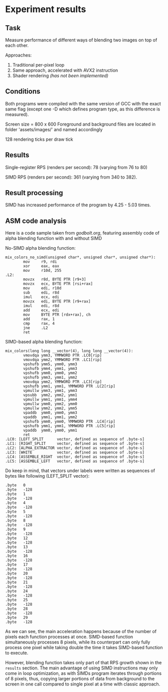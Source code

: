 # Experiment results
## Task
Measure performance of different ways of blending two images on top of each other.

Approaches:
 1. Traditional per-pixel loop
 2. Same approach, accelerated with AVX2 instruction
 3. Shader rendering *(has not been implemented)*

## Conditions
Both programs were compiled with the same version of GCC with the exact same flag (except one -D which defines program type, as this difference is measured).

Screen size = 800 x 600
Foreground and background files are located in folder 'assets/images/' and named accordingly

128 rendering ticks per draw tick

## Results
Single-register RPS (renders per second): 78 (varying from 76 to 80)

SIMD RPS (renders per second): 361 (varying from 340 to 382).

## Result processing
SIMD has increased performance of the program by 4.25 - 5.03 times.

## ASM code analysis
Here is a code sample taken from *godbolt.org*, featuring assembly code of alpha blending function with and without SIMD

No-SIMD alpha blending function:
```
mix_colors_no_simd(unsigned char*, unsigned char*, unsigned char*):
        mov     r9, rdi
        xor     eax, eax
        mov     r10d, 255
.L2:
        movzx   r8d, BYTE PTR [r9+3]
        movzx   ecx, BYTE PTR [rsi+rax]
        mov     edi, r10d
        sub     edi, r8d
        imul    ecx, edi
        movzx   edi, BYTE PTR [r9+rax]
        imul    edi, r8d
        add     ecx, edi
        mov     BYTE PTR [rdx+rax], ch
        add     rax, 1
        cmp     rax, 4
        jne     .L2
        ret
```

SIMD-based alpha blending function:
```
mix_colors(long long __vector(4), long long __vector(4)):
        vmovdqa ymm3, YMMWORD PTR .LC0[rip]
        vmovdqa ymm2, YMMWORD PTR .LC1[rip]
        vpshufb ymm5, ymm0, ymm3
        vpshufb ymm4, ymm1, ymm3
        vpshufb ymm0, ymm0, ymm2
        vpshufb ymm3, ymm1, ymm2
        vmovdqa ymm2, YMMWORD PTR .LC3[rip]
        vpshufb ymm1, ymm1, YMMWORD PTR .LC2[rip]
        vpmullw ymm3, ymm1, ymm3
        vpsubb  ymm2, ymm2, ymm1
        vpmullw ymm1, ymm1, ymm4
        vpmullw ymm0, ymm2, ymm0
        vpmullw ymm2, ymm2, ymm5
        vpaddb  ymm0, ymm0, ymm3
        vpaddb  ymm1, ymm1, ymm2
        vpshufb ymm0, ymm0, YMMWORD PTR .LC4[rip]
        vpshufb ymm1, ymm1, YMMWORD PTR .LC5[rip]
        vpaddb  ymm0, ymm0, ymm1
        ret
.LC0: [LEFT_SPLIT      vector, defined as sequence of .byte-s]
.LC1: [RIGHT_SPLIT     vector, defined as sequence of .byte-s]
.LC2: [ALPHA_EXTRACTOR vector, defined as sequence of .byte-s]
.LC3: [WHITE           vector, defined as sequence of .byte-s]
.LC4: [ASSEMBLE_RIGHT  vector, defined as sequence of .byte-s]
.LC5: [ASSEMBLE_LEFT   vector, defined as sequence of .byte-s]
```

Do keep in mind, that vectors under labels were written as sequences of bytes like following (LEFT_SPLIT vector):
```
.byte   0
.byte   -128
.byte   1
.byte   -128
.byte   4
.byte   -128
.byte   5
.byte   -128
.byte   8
.byte   -128
.byte   9
.byte   -128
.byte   12
.byte   -128
.byte   13
.byte   -128
.byte   16
.byte   -128
.byte   17
.byte   -128
.byte   20
.byte   -128
.byte   21
.byte   -128
.byte   24
.byte   -128
.byte   25
.byte   -128
.byte   28
.byte   -128
.byte   29
.byte   -128
```

As we can see, the main acceleration happens because of the number of pixels each function processes at once. SIMD-based function simultaneously processes 8 pixels, while its counterpart can only fully process one pixel while taking double the time it takes SIMD-based function to execute.

However, blending function takes only part of that RPS growth shown in the `results` section. The main advantage of using SIMD instructions may only come in loop optimization, as with SIMDs program iterates through portions of 8 pixels, thus, copying larger portions of data from background to the screen in one call compared to single pixel at a time with classic approach.
